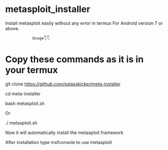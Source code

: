 # metasploit_installer
Install metasploit easily without any error in termux
For Android version 7 or above.

                Usage👇👇

# Copy these commands as it is in your termux

 git clone https://github.com/sqlasskicker/meta-installer

cd meta-installer

bash metasploit.sh
      
Or
 
./ metasploit.sh

Now it will automatically install the metasploit framework
 
After installation type msfconsole to use metasploit
